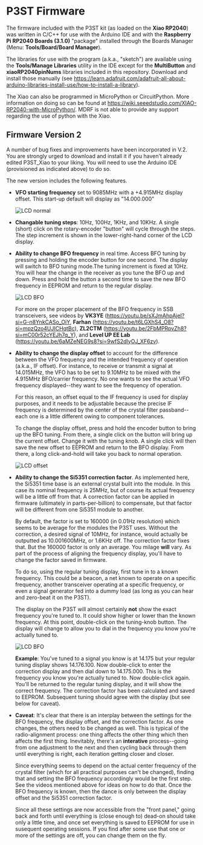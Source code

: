 # P3ST Firmware

The firmware included with the P3ST kit (as loaded on the **Xiao RP2040**) was written in C/C++ for use with the Arduino IDE and with the **Raspberry Pi RP2040 Boards (3.1.0)** "package" installed through the Boards Manager (Menu: **Tools/Board/Board Manager**). 

The libraries for use with the program (a.k.a., "sketch") are available using the **Tools/Manage Libraries** utility in the IDE except for the **MultiButton** and **xiaoRP2040pinNums** libraries included in this repository. Download and install those manually (see <https://learn.adafruit.com/adafruit-all-about-arduino-libraries-install-use/how-to-install-a-library>).

The Xiao can also be programmed in MicroPython or CircuitPython. More information on doing so can be found at <https://wiki.seeedstudio.com/XIAO-RP2040-with-MicroPython/>. MDRF is not able to provide any support regarding the use of python with the Xiao.



## Firmware Version 2
A number of bug fixes and improvements have been incorporated in V.2. You are strongly urged to download and install it if you haven't already edited P3ST_Xiao to your liking. You will need to use the Arduino IDE (provisioned as indicated above) to do so.

The new version includes the following features.

* **VFO starting frequency** set to 9085MHz with a +4.915MHz display offset. This start-up default will display as "14.000.000"
     
   ![LCD normal](https://mostlydiyrf.com/wp-content/uploads/2024/03/LCD_normal.jpg)
* **Changable tuning steps**: 10Hz, 100Hz, 1KHz, and 10KHz. A single (short) click on the rotary-encoder "button" will cycle through the steps. The step increment is shown in the lower-right-hand corner of the LCD display.
* **Ability to change BFO frequency** in real time. Access BFO tuning by pressing and holding the encoder button for one second. The display will switch to BFO tuning mode.The tuning increment is fixed at 10Hz. You will hear the change in the receiver as you tune the BFO up and down. Press and hold the button a second time to save the new BFO frequency in EEPROM and return to the regular display.

   ![LCD BFO](https://mostlydiyrf.com/wp-content/uploads/2024/03/LCD_bfo.jpg)
 
  For more on the proper placement of the BFO frequency in SSB transceivers, see videos by **VK3YE** (<https://youtu.be/sXJmAhpAjeI?si=G-n8YnkCASo_OiY>, **Farhan** (<https://youtu.be/t6LGXhS4_O8?si=mpzQzo4UJICHqtBc>), **ZL2CTM** (<https://youtu.be/2FbMPRpvZh8?si=mC00r52cYEJh7q_Y>), and **Level UP EE Lab** (<https://youtu.be/6aMZeNEG9s8?si=9wfS2dIyOJ_XF6zv>).
* **Ability to change the display offset** to account for the difference between the VFO frequency and the intended frequency of operation (a.k.a., IF offset). For instance, to receive or transmit a signal at 14.015MHz, the VFO has to be set to 9.10MHz to be mixed with the 4.915MHz BFO/carrier frequency. No one wants to see the actual VFO frequency displayed--they want to see the frequency of operation.

   For this reason, an offset equal to the IF frequency is used for display purposes, and it needs to be adjustable because the precise IF frequency is determined by the center of the crystal filter passband--each one is a little different owing to component tolerances.

  To change the display offset, press and hold the encoder button to bring up the BFO tuning. From there, a single click on the button will bring up the current offset. Change it with the tuning knob. A single click will then save the new offset to EEPROM and return to the BFO display. From there, a long click-and-hold will take you back to normal operation.

  ![LCD offset](https://mostlydiyrf.com/wp-content/uploads/2024/03/LCD_offset.jpg)

* **Ability to change the Si5351 correction factor**. As implemented here, the Si5351 time base is an external crystal built into the module. In this case its nominal frequency is 25MHz, but of course its actual frequency will be a little off from that. A correction factor can be applied in firmware (ultimately in parts-per-billion) to compensate, but that factor will be different from one Si5351 module to another. 

   By default, the factor is set to 160000 (in 0.01Hz resolution) which seems to be average for the modules the P3ST uses. Without the correction, a desired signal of 10MHz, for instance, would actually be outputted as 10.001600MHz, or 1.6KHz off. The correction factor fixes that. But the 160000 factor is only an average. You milage **will** vary. As part of the process of aligning the frequency display, you'll have to change the factor saved in firmware.

   To do so, using the regular tuning display, first tune in to a known frequency. This could be a beacon, a net known to operate on a specific frequency, another transceiver operating at a specific frequency, or even a signal generator fed into a dummy load (as long as you can hear and zero-beat it on the P3ST).
   
   The display on the P3ST will almost certainly **not** show the exact frequency you're tuned to. It could show higher or lower than the known frequency. At this point, double-click on the tuning-knob button. The display will change to allow you to dial in the frequency you know you're actually tuned to.

  ![LCD BFO](https://mostlydiyrf.com/wp-content/uploads/2024/03/LCD_correction.jpg)
   
   **Example**: You've tuned to a signal you know is at 14.175 but your regular tuning display shows 14.176.100. Now double-click to enter the correction display and then dial down to 14.175.000. This is the frequency you know you're actually tuned to. Now double-click again. You'll be returned to the regular tuning display, and it will show the correct frequency. The correction factor has been calculated and saved to EEPROM. Subsequent tuning should agree with the display (but see below for caveat).
* **Caveat**: It's clear that there is an interplay between the settings for the BFO frequency, the display offset, and the correction factor. As one changes, the others need to be changed as well. This is typical of the radio-alignment process: one thing affects the other thing which then affects the first thing. Inevitably, there's an **interative** process--going from one adjustment to the next and then cycling back through them until everything is right, each iteration getting closer and closer.

   Since everything seems to depend on the actual center frequency of the crystal filter (which for all practical purposes can't be changed), finding that and setting the BFO frequency accordingly would be the first step. See the videos mentioned above for ideas on how to do that. Once the BFO frequency is known, then the dance is only between the display offset and the Si5351 correction factor.
   
   Since all these settings are now accessible from the "front panel," going back and forth until everything is (close enough to) dead-on should take only a little time, and once set everything is saved to EEPROM for use in susequent operating sessions. If you find after some use that one or more of the settings are off, you can change them on the fly.
   
